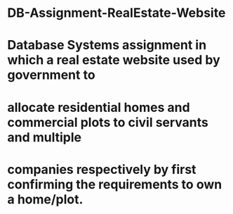 # DB-Assignment-RealEstate-Website
# Database Systems assignment in which a real estate website used by government to
# allocate residential homes and commercial plots to civil servants and multiple
# companies respectively by first confirming the requirements to own a home/plot.
